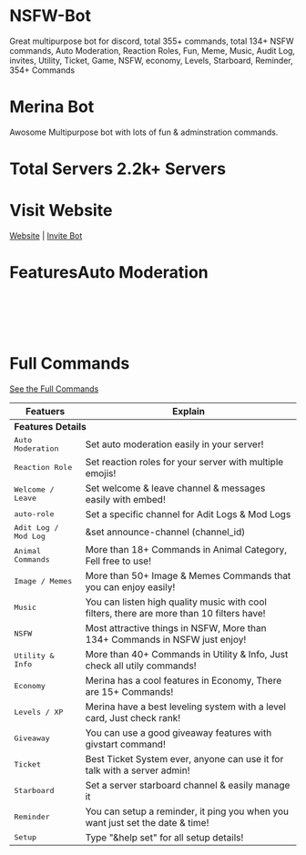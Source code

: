 # NSFW-Bot
Great multipurpose bot for discord, total 355+ commands, total 134+ NSFW commands, Auto Moderation, Reaction Roles, Fun, Meme, Music, Audit Log, invites, Utility, Ticket, Game, NSFW, economy, Levels, Starboard, Reminder, 354+ Commands

# Merina Bot 
Awosome Multipurpose bot with lots of fun & adminstration commands.

# Total Servers 2.2k+ Servers

# Visit Website 
[Website](https://merinabot.gq) | [Invite Bot](https://discord.com/api/oauth2/authorize?client_id=778968394782212168&permissions=8&scope=bot)

# FeaturesAuto Moderation


<table class="table table-bordered">           
        <thead class=thead-dark>
            <tr>
                <th id="col" scope=col>Featuers</th>
                <th id="col" scope=col>Explain</th>
            </tr>
        </thead>
        <tbody>
            <tr>
        <td id=category colspan=2><strong>Features Details</strong></td>
            </tr>
            <tr>
              <td><kbd>Auto Moderation</kbd></td>
                <td>Set auto moderation easily in your server!</td>
            </tr>
              <tr>
                  <td><kbd>Reaction Role</kbd></td>
                <td>Set reaction roles for your server with multiple emojis!</td>
            </tr>
              <tr>
                <td><kbd>Welcome / Leave</kbd></td>
                <td>Set welcome & leave channel & messages easily with embed!</td>
            </tr>
              <tr>
                <td><kbd>auto-role</kbd></td>
                <td>Set a specific channel for Adit Logs & Mod Logs</td>
            </tr>
              <tr>
                <td><kbd>Adit Log / Mod Log</kbd></td>
                <td>&set announce-channel (channel_id)</td>
            </tr>
              <tr>
                <td><kbd>Animal Commands</kbd></td>
                <td>More than 18+ Commands in Animal Category, Fell free to use!</td>
            </tr>
              <tr>
                <td><kbd>Image / Memes</kbd></td>
                <td>More than 50+ Image & Memes Commands that you can enjoy easily!</td>
            </tr>
              <tr>
                <td><kbd>Music</kbd></td>
                <td>You can listen high quality music with cool filters, there are more than 10 filters have!</td>
            </tr>
              <tr>
                <td><kbd>NSFW</kbd></td>
                <td>Most attractive things in NSFW, More than 134+ Commands in NSFW just enjoy!</td>
            </tr>
              <tr>
                <td><kbd>Utility & Info</kbd></td>
                <td>More than 40+ Commands in Utility & Info, Just check all utily commands!</td>
            </tr>
              <tr>
                <td><kbd>Economy </kbd></td>
                <td>Merina has a cool features in Economy, There are 15+ Commands!</td>
            </tr>
              <tr>
                <td><kbd>Levels / XP</kbd></td>
                <td>Merina have a best leveling system with a level card, Just check rank!</td>
            </tr>
              <tr>
                 <td><kbd>Giveaway</kbd></td>
                <td>You can use a good giveaway features with givstart command!</td>
            </tr>
              <tr>
                 <td><kbd>Ticket</kbd></td>
                <td>Best Ticket System ever, anyone can use it for talk with a server admin!</td>
            </tr>
              <tr>
                 <td><kbd>Starboard</kbd></td>
                <td>Set a server starboard channel & easily manage it</td>
            </tr>
              <tr>
                 <td><kbd>Reminder</kbd></td>
                <td>You can setup a reminder, it ping you when you want just set the date & time!</td>
            </tr>
              <tr>
                 <td><kbd>Setup</kbd></td>
                <td>Type "&help set" for all setup details!</td>
            </tr>
              <tr>
                
# Full Commands
[See the Full Commands](Commands.md)
